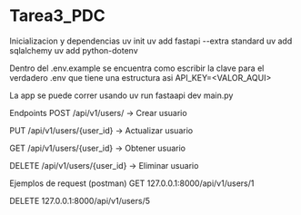 # Tarea3_PDC

Inicializacion y dependencias
uv init
uv add fastapi --extra standard
uv add sqlalchemy
uv add python-dotenv

Dentro del .env.example se encuentra como escribir la clave para el verdadero .env que tiene una estructura asi
API_KEY=<VALOR_AQUI>

La app se puede correr usando
uv run fastaapi dev main.py

Endpoints
POST /api/v1/users/ → Crear usuario

PUT /api/v1/users/{user_id} → Actualizar usuario

GET /api/v1/users/{user_id} → Obtener usuario

DELETE /api/v1/users/{user_id} → Eliminar usuario


Ejemplos de request (postman)
GET 127.0.0.1:8000/api/v1/users/1

DELETE 127.0.0.1:8000/api/v1/users/5
